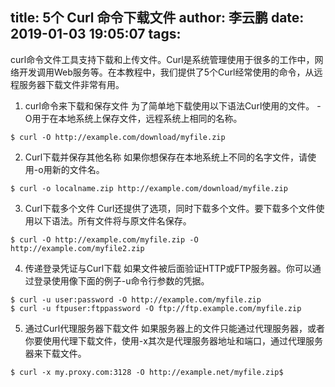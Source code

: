 title: 5个 Curl 命令下载文件
author: 李云鹏
date: 2019-01-03 19:05:07
tags:
---
curl命令文件工具支持下载和上传文件。Curl是系统管理使用于很多的工作中，网络开发调用Web服务等。在本教程中，我们提供了5个Curl经常使用的命令，从远程服务器下载文件非常有用。

1. curl命令来下载和保存文件
为了简单地下载使用以下语法Curl使用的文件。 -O用于在本地系统上保存文件，远程系统上相同的名称。
```
$ curl -O http://example.com/download/myfile.zip
```

2. Curl下载并保存其他名称
如果你想保存在本地系统上不同的名字文件，请使用-o用新的文件名。
```
$ curl -o localname.zip http://example.com/download/myfile.zip
```
3. Curl下载多个文件
Curl还提供了选项，同时下载多个文件。要下载多个文件使用以下语法。所有文件将与原文件名保存。
```
$ curl -O http://example.com/myfile.zip -O http://example.com/myfile2.zip
```
4. 传递登录凭证与Curl下载
如果文件被后面验证HTTP或FTP服务器。你可以通过登录使用像下面的例子-u命令行参数的凭据。
```
$ curl -u user:password -O http://example.com/myfile.zip
$ curl -u ftpuser:ftppassword -O ftp://ftp.example.com/myfile.zip
```
5. 通过Curl代理服务器下载文件
如果服务器上的文件只能通过代理服务器，或者你要使用代理下载文件，使用-x其次是代理服务器地址和端口，通过代理服务器来下载文件。
```
$ curl -x my.proxy.com:3128 -O http://example.net/myfile.zip$ 